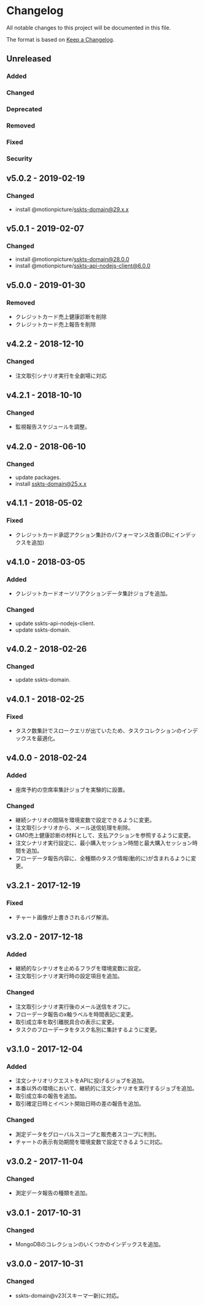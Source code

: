 # Changelog

All notable changes to this project will be documented in this file.

The format is based on [Keep a Changelog](http://keepachangelog.com/).

## Unreleased

### Added

### Changed

### Deprecated

### Removed

### Fixed

### Security

## v5.0.2 - 2019-02-19

### Changed

- install @motionpicture/sskts-domain@29.x.x

## v5.0.1 - 2019-02-07

### Changed

- install @motionpicture/sskts-domain@28.0.0
- install @motionpicture/sskts-api-nodejs-client@6.0.0

## v5.0.0 - 2019-01-30

### Removed

- クレジットカード売上健康診断を削除
- クレジットカード売上報告を削除

## v4.2.2 - 2018-12-10

### Changed

- 注文取引シナリオ実行を全劇場に対応

## v4.2.1 - 2018-10-10

### Changed

- 監視報告スケジュールを調整。

## v4.2.0 - 2018-06-10

### Changed

- update packages.
- install sskts-domain@25.x.x

## v4.1.1 - 2018-05-02

### Fixed

- クレジットカード承認アクション集計のパフォーマンス改善(DBにインデックスを追加)

## v4.1.0 - 2018-03-05
### Added
- クレジットカードオーソリアクションデータ集計ジョブを追加。

### Changed
- update sskts-api-nodejs-client.
- update sskts-domain.

## v4.0.2 - 2018-02-26
### Changed
- update sskts-domain.

## v4.0.1 - 2018-02-25
### Fixed
- タスク数集計でスロークエリが出ていたため、タスクコレクションのインデックスを最適化。

## v4.0.0 - 2018-02-24
### Added
- 座席予約の空席率集計ジョブを実験的に設置。

### Changed
- 継続シナリオの間隔を環境変数で設定できるように変更。
- 注文取引シナリオから、メール送信処理を削除。
- GMO売上健康診断の材料として、支払アクションを参照するように変更。
- 注文シナリオ実行設定に、最小購入セッション時間と最大購入セッション時間を追加。
- フローデータ報告内容に、全種類のタスク情報(動的に)が含まれるように変更。

## v3.2.1 - 2017-12-19
### Fixed
- チャート画像が上書きされるバグ解消。

## v3.2.0 - 2017-12-18
### Added
- 継続的なシナリオを止めるフラグを環境変数に設定。
- 注文取引シナリオ実行時の設定項目を追加。

### Changed
- 注文取引シナリオ実行後のメール送信をオフに。
- フローデータ報告のx軸ラベルを時間表記に変更。
- 取引成立率を取引離脱具合の表示に変更。
- タスクのフローデータをタスク名別に集計するように変更。

## v3.1.0 - 2017-12-04
### Added
- 注文シナリオリクエストをAPIに投げるジョブを追加。
- 本番以外の環境において、継続的に注文シナリオを実行するジョブを追加。
- 取引成立率の報告を追加。
- 取引確定日時とイベント開始日時の差の報告を追加。

### Changed
- 測定データをグローバルスコープと販売者スコープに判別。
- チャートの表示有効期間を環境変数で設定できるように対応。

## v3.0.2 - 2017-11-04
### Changed
- 測定データ報告の種類を追加。

## v3.0.1 - 2017-10-31
### Changed
- MongoDBのコレクションのいくつかのインデックスを追加。

## v3.0.0 - 2017-10-31
### Changed
- sskts-domain@v23(スキーマ一新)に対応。

